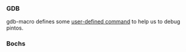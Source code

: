 ### GDB

gdb-macro defines some [user-defined command](https://sourceware.org/gdb/current/onlinedocs/gdb/Extending-GDB.html#Extending-GDB) to help us to debug pintos. 

### Bochs